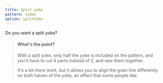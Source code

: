 ```yaml
---
title: Split yoke
pattern: simon
option: splitYoke
---
```


Do you want a split yoke?

> #### What's the point?

> With a split yoke, only half the yoke is included on the pattern, and you'll have to cut 4 parts instead of 2, and sew them together.

> It's a bit more work, but it allows you to align the grain line differently on both halves of the yoke, an effect that some people like.
